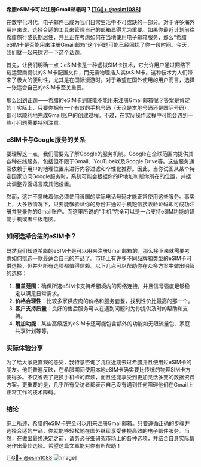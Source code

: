 **希腊eSIM卡可以注册Gmail邮箱吗？[[TG💪+ @esim1088](https://t.me/s/esim1088)]**

在数字化时代，电子邮件已成为我们日常生活中不可或缺的一部分。对于许多海外用户来说，选择合适的工具来管理自己的邮箱显得尤为重要。如果你最近计划前往希腊旅行或长期居住，并且正在考虑如何在当地使用电子邮箱服务，那么“希腊eSIM卡是否能用来注册Gmail邮箱”这个问题可能已经困扰了你一段时间。今天，我们就一起来探讨一下这个话题。

首先，让我们明确一点：eSIM卡是一种虚拟SIM卡技术，它允许用户通过网络下载运营商提供的SIM卡配置文件，而无需物理插入实体SIM卡。这种技术为人们带来了极大的便利性，尤其是在国际漫游时。对于希望在国外使用的用户而言，选择一张适合自己的eSIM卡至关重要。

那么回到正题——希腊的eSIM卡到底能不能用来注册Gmail邮箱呢？答案是肯定的！实际上，只要你拥有一个有效的手机号码（无论是本地号码还是国际号码），都可以顺利地完成Gmail账户的创建过程。不过，在实际操作过程中可能会遇到一些小问题需要特别注意。

### eSIM卡与Google服务的关系

要理解这一点，我们需要先了解Google的服务机制。Google在全球范围内提供其各种在线服务，包括但不限于Gmail、YouTube以及Google Drive等。这些服务通常依赖于用户的地理位置来进行内容过滤和个性化推荐。因此，当你试图从某个特定国家访问Google服务时，系统可能会根据你的IP地址判断你所在的位置，并据此调整界面语言或其他设置。

然而，这并不意味着你必须使用该国的实际电话号码才能正常使用这些服务。事实上，大多数情况下，只要能够验证你的身份并通过手机短信接收验证码即可成功注册并登录你的Gmail账户。而这里所说的“手机”完全可以是一台支持eSIM功能的智能手机或者平板电脑。

### 如何选择合适的eSIM卡？

既然我们知道希腊的eSIM卡是可以用来注册Gmail邮箱的，那么接下来就需要考虑如何挑选一款最适合自己的产品了。市场上有许多不同品牌和类型的eSIM卡可供选择，但并非所有选项都值得信赖。以下几点可以帮助你在众多方案中做出明智的选择：

1. **覆盖范围**：确保所选eSIM卡支持希腊境内的网络连接，并且信号强度足够稳定以满足日常需求。
2. **价格合理性**：比较多家供应商的价格和服务套餐，找到性价比最高的那一个。
3. **客户支持质量**：良好的售后服务可以在遇到问题时为你提供及时的帮助和支持。
4. **附加功能**：某些高级版的eSIM卡还可能包含额外的功能如无限流量包、家庭共享计划等等。

### 实际体验分享

为了给大家更直观的感受，我特意咨询了几位近期去过希腊并且使用过eSIM卡的朋友。他们普遍反映，在希腊期间使用本地eSIM卡确实要比传统的物理SIM卡方便得多。不仅省去了更换手机卡的麻烦，而且还能享受到更加灵活多变的数据资费方案。更重要的是，几乎所有受访者都表示自己没有遇到任何阻碍他们在Gmail上正常工作的技术障碍。

### 结论

综上所述，希腊的eSIM卡完全可以用来注册Gmail邮箱。只要遵循正确的步骤并选择合适的产品，你就能够轻松地在国外继续享受便捷高效的电子邮件服务。当然，在做出最终决定之前，请务必仔细研究市场上的各种选项，并结合自身实际情况作出最佳选择。希望这篇文章能对你有所帮助！

[[TG💪+ @esim1088](https://t.me/s/esim1088) ![Image](https://i.postimg.cc/4NQfJmqS/Snipaste-2025-05-13-00-14-12.png)]